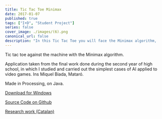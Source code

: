 ```yaml
---
title: Tic Tac Toe Minimax
date: 2017-01-07
published: true
tags: ["I+D", "Student Project"]
series: false
cover_image: ./images/(6).png
canonical_url: false
description: "In this Tic Tac Toe you will face the Minimax algorithm, which you will not be able to beat"
---
```


Tic tac toe against the machine with the Minimax algorithm.

Application taken from the final work done during the second year of high school, in which I studied and carried out the simplest cases of AI applied to video games. Ins Miquel Biada, Mataró.

Made in Processing, on Java.

[Download for Windows](https://github.com/MarioRamosEs/Trabajo-final-IA-2014-15/files/2156117/TresEnRaya_2.4.zip)

[Source Code on Github](https://github.com/MarioRamosEs/Trabajo-final-IA-2014-15/tree/master/Tres_en_Raya_2)

[Research work (Catalan)](https://github.com/MarioRamosEs/Trabajo-final-IA-2014-15/blob/master/2014-15%20-%20LA%20INTEL%E2%80%A2LIG%C3%88NCIA%20ARTIFICIAL%2C%20APLICADA.%20-%20Mario%20Ramos%20Montesinos%20-%20Marcos%20A.%20Rodr%C3%ADguez.pdf)

